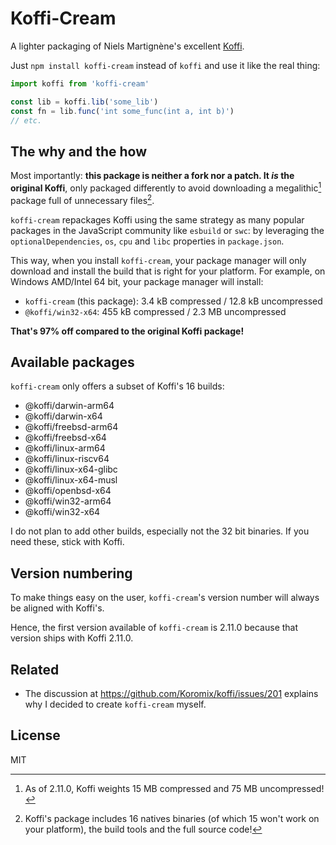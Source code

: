 # Koffi-Cream

A lighter packaging of Niels Martignène's excellent [Koffi](https://koffi.dev).

Just `npm install koffi-cream` instead of `koffi` and use it like the real thing:

```ts
import koffi from 'koffi-cream'

const lib = koffi.lib('some_lib')
const fn = lib.func('int some_func(int a, int b)')
// etc.
```

## The why and the how

Most importantly: **this package is neither a fork nor a patch. It *is* the original Koffi**, only packaged differently to avoid downloading a megalithic[^1] package full of unnecessary files[^2].

`koffi-cream` repackages Koffi using the same strategy as many popular packages in the JavaScript community like `esbuild` or `swc`: by leveraging the `optionalDependencies`, `os`, `cpu` and `libc` properties in `package.json`.

This way, when you install `koffi-cream`, your package manager will only download and install the build that is right for your platform. For example, on Windows AMD/Intel 64 bit, your package manager will install:
- `koffi-cream` (this package): 3.4 kB compressed / 12.8 kB uncompressed
- `@koffi/win32-x64`: 455 kB compressed / 2.3 MB uncompressed

**That's 97% off compared to the original Koffi package!**

[^1]: As of 2.11.0, Koffi weights 15 MB compressed and 75 MB uncompressed!
[^2]: Koffi's package includes 16 natives binaries (of which 15 won't work on your platform), the build tools and the full source code!

## Available packages

`koffi-cream` only offers a subset of Koffi's 16 builds:

* @koffi/darwin-arm64
* @koffi/darwin-x64
* @koffi/freebsd-arm64
* @koffi/freebsd-x64
* @koffi/linux-arm64
* @koffi/linux-riscv64
* @koffi/linux-x64-glibc
* @koffi/linux-x64-musl
* @koffi/openbsd-x64
* @koffi/win32-arm64
* @koffi/win32-x64

I do not plan to add other builds, especially not the 32 bit binaries. If you need these, stick with Koffi.

## Version numbering

To make things easy on the user, `koffi-cream`'s version number will always be aligned with Koffi's.

Hence, the first version available of `koffi-cream` is 2.11.0 because that version ships with Koffi 2.11.0.

## Related

- The discussion at https://github.com/Koromix/koffi/issues/201 explains why I decided to create `koffi-cream` myself.

## License
MIT
